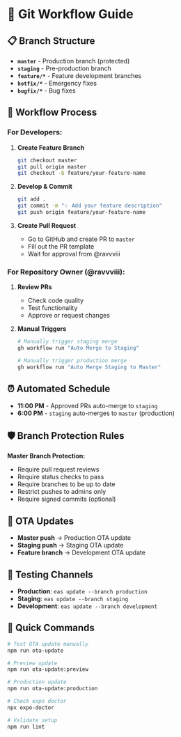 # 🚀 Git Workflow Guide

## 📋 Branch Structure

- **`master`** - Production branch (protected)
- **`staging`** - Pre-production branch
- **`feature/*`** - Feature development branches
- **`hotfix/*`** - Emergency fixes
- **`bugfix/*`** - Bug fixes

## 🔄 Workflow Process

### For Developers:

1. **Create Feature Branch**
   ```bash
   git checkout master
   git pull origin master
   git checkout -b feature/your-feature-name
   ```

2. **Develop & Commit**
   ```bash
   git add .
   git commit -m "✨ Add your feature description"
   git push origin feature/your-feature-name
   ```

3. **Create Pull Request**
   - Go to GitHub and create PR to `master`
   - Fill out the PR template
   - Wait for approval from @ravvviii

### For Repository Owner (@ravvviii):

1. **Review PRs**
   - Check code quality
   - Test functionality
   - Approve or request changes

2. **Manual Triggers**
   ```bash
   # Manually trigger staging merge
   gh workflow run "Auto Merge to Staging"
   
   # Manually trigger production merge
   gh workflow run "Auto Merge Staging to Master"
   ```

## ⏰ Automated Schedule

- **11:00 PM** - Approved PRs auto-merge to `staging`
- **6:00 PM** - `staging` auto-merges to `master` (production)

## 🛡️ Branch Protection Rules

**Master Branch Protection:**
- Require pull request reviews
- Require status checks to pass
- Require branches to be up to date
- Restrict pushes to admins only
- Require signed commits (optional)

## 🚀 OTA Updates

- **Master push** → Production OTA update
- **Staging push** → Staging OTA update
- **Feature branch** → Development OTA update

## 📱 Testing Channels

- **Production**: `eas update --branch production`
- **Staging**: `eas update --branch staging`
- **Development**: `eas update --branch development`

## 🎯 Quick Commands

```bash
# Test OTA update manually
npm run ota-update

# Preview update
npm run ota-update:preview

# Production update
npm run ota-update:production

# Check expo doctor
npx expo-doctor

# Validate setup
npm run lint
```
